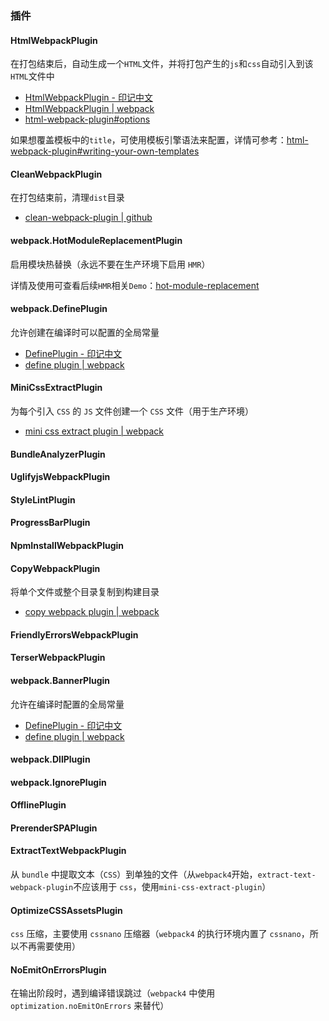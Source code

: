 ### 插件

#### HtmlWebpackPlugin

在打包结束后，自动生成一个`HTML`文件，并将打包产生的`js`和`css`自动引入到该`HTML`文件中

- [HtmlWebpackPlugin - 印记中文](https://webpack.docschina.org/plugins/html-webpack-plugin/)
- [HtmlWebpackPlugin | webpack](https://webpack.js.org/plugins/html-webpack-plugin/)
- [html-webpack-plugin#options](https://github.com/jantimon/html-webpack-plugin#options)

如果想覆盖模板中的`title`，可使用模板引擎语法来配置，详情可参考：[html-webpack-plugin#writing-your-own-templates](https://github.com/jantimon/html-webpack-plugin#writing-your-own-templates)

#### CleanWebpackPlugin

在打包结束前，清理`dist`目录

- [clean-webpack-plugin | github](https://github.com/johnagan/clean-webpack-plugin)

#### webpack.HotModuleReplacementPlugin

启用模块热替换（永远不要在生产环境下启用 `HMR`）

详情及使用可查看后续`HMR`相关`Demo`：[hot-module-replacement](https://github.com/shuangmianxiaoQ/webpack-demo/tree/master/hot-module-replacement)

#### webpack.DefinePlugin

允许创建在编译时可以配置的全局常量

- [DefinePlugin - 印记中文](https://webpack.docschina.org/plugins/define-plugin)
- [define plugin | webpack](https://webpack.js.org/plugins/define-plugin/)

#### MiniCssExtractPlugin

为每个引入 `CSS` 的 `JS` 文件创建一个 `CSS` 文件（用于生产环境）

- [mini css extract plugin | webpack](https://webpack.js.org/plugins/mini-css-extract-plugin/)

#### BundleAnalyzerPlugin

#### UglifyjsWebpackPlugin

#### StyleLintPlugin

#### ProgressBarPlugin

#### NpmInstallWebpackPlugin

#### CopyWebpackPlugin

将单个文件或整个目录复制到构建目录

- [copy webpack plugin | webpack](https://webpack.js.org/plugins/copy-webpack-plugin/)

#### FriendlyErrorsWebpackPlugin

#### TerserWebpackPlugin

#### webpack.BannerPlugin

允许在编译时配置的全局常量

- [DefinePlugin - 印记中文](https://webpack.docschina.org/plugins/define-plugin)
- [define plugin | webpack](https://webpack.js.org/plugins/define-plugin/)

#### webpack.DllPlugin

#### webpack.IgnorePlugin

#### OfflinePlugin

#### PrerenderSPAPlugin

#### ExtractTextWebpackPlugin

从 `bundle` 中提取文本（`CSS`）到单独的文件（从`webpack4`开始，`extract-text-webpack-plugin`不应该用于 `css`，使用`mini-css-extract-plugin`）

#### OptimizeCSSAssetsPlugin

`css` 压缩，主要使用 `cssnano` 压缩器（`webpack4` 的执行环境内置了 `cssnano`，所以不再需要使用）

#### NoEmitOnErrorsPlugin

在输出阶段时，遇到编译错误跳过（`webpack4` 中使用 `optimization.noEmitOnErrors` 来替代）
